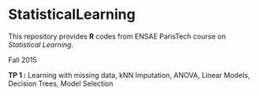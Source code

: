 # StatisticalLearning

This repository provides **R** codes from ENSAE ParisTech course on *Statistical Learning*. 

Fall 2015

**TP 1 :** Learning with missing data, kNN Imputation, ANOVA, Linear Models, Decision Trees, Model Selection
